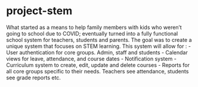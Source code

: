 # project-stem
What started as a means to help family members with kids who weren’t going to school due to COVID; eventually turned into a fully functional school system for teachers, students and parents. The goal was to create a unique system that focuses on STEM learning. This system will allow for :  - User authentication for core groups. Admin, staff and students - Calendar views for leave, attendance, and course dates - Notification system - Curriculum system to create, edit, update and delete courses - Reports for all core groups specific to their needs. Teachers see attendance, students see grade reports etc.
